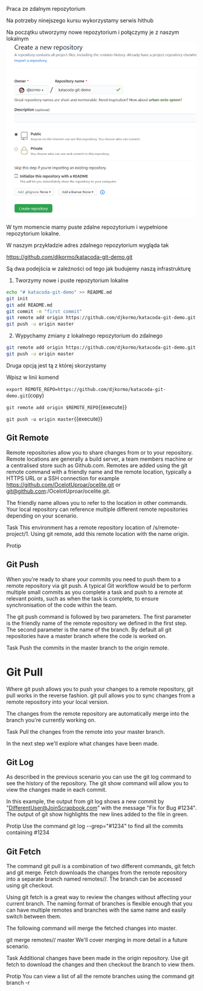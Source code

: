 Praca ze zdalnym repozytorium


Na potrzeby ninejszego kursu wykorzystamy serwis hithub

Na początku utworzymy nowe repozytorium i połączymy je  z naszym lokalnym
![](./assets/github-create-repo.png)


W tym momencie mamy puste zdalne repozytorium i wypełnione repozytorium lokalne.

W naszym przykładzie adres zdalnego repozytorium wygląda tak

https://github.com/djkormo/katacoda-git-demo.git


Są dwa podejścia w zależności od tego jak budujemy naszą infrastrukturę

1) Tworzymy nowe i puste repozytorium lokalne
```bash
echo "# katacoda-git-demo" >> README.md
git init
git add README.md
git commit -m "first commit"
git remote add origin https://github.com/djkormo/katacoda-git-demo.git
git push -u origin master
```                

2) Wypychamy zmiany z lokalnego repozytorium do zdalnego 
```bash
git remote add origin https://github.com/djkormo/katacoda-git-demo.git
git push -u origin master
```

Druga opcją jest tą z której skorzystamy

Wpisz w linii komend

`export REMOTE_REPO=https://github.com/djkormo/katacoda-git-demo.git`(copy)

`git remote add origin $REMOTE_REPO`{{execute}}

`git push -u origin master`{{execute}}

## Git Remote

Remote repositories allow you to share changes from or to your repository. Remote locations are generally a build server, a team members machine or a centralised store such as Github.com. Remotes are added using the git remote command with a friendly name and the remote location, typically a HTTPS URL or a SSH connection for example https://github.com/OcelotUproar/ocelite.git or git@github.com:/OcelotUproar/ocelite.git.

The friendly name allows you to refer to the location in other commands. Your local repository can reference multiple different remote repositories depending on your scenario.

Task
This environment has a remote repository location of /s/remote-project/1. Using git remote, add this remote location with the name origin.

Protip

## Git Push
When you're ready to share your commits you need to push them to a remote repository via git push. A typical Git workflow would be to perform multiple small commits as you complete a task and push to a remote at relevant points, such as when the task is complete, to ensure synchronisation of the code within the team.

The git push command is followed by two parameters. The first parameter is the friendly name of the remote repository we defined in the first step. The second parameter is the name of the branch. By default all git repositories have a master branch where the code is worked on.

Task
Push the commits in the master branch to the origin remote.




# Git Pull
Where git push allows you to push your changes to a remote repository, git pull works in the reverse fashion. git pull allows you to sync changes from a remote repository into your local version.

The changes from the remote repository are automatically merge into the branch you're currently working on.

Task
Pull the changes from the remote into your master branch.

In the next step we'll explore what changes have been made.



## Git Log
As described in the previous scenario you can use the git log command to see the history of the repository. The git show command will allow you to view the changes made in each commit.

In this example, the output from git log shows a new commit by "DifferentUser@JoinScrapbook.com" with the message "Fix for Bug #1234". The output of git show highlights the new lines added to the file in green.

Protip
Use the command git log --grep="#1234" to find all the commits containing #1234

## Git Fetch

The command git pull is a combination of two different commands, git fetch and git merge. Fetch downloads the changes from the remote repository into a separate branch named remotes/<remote-name>/<remote-branch-name>. The branch can be accessed using git checkout.

Using git fetch is a great way to review the changes without affecting your current branch. The naming format of branches is flexible enough that you can have multiple remotes and branches with the same name and easily switch between them.

The following command will merge the fetched changes into master.

git merge remotes/<remote-name>/<remote-branch-name> master
We'll cover merging in more detail in a future scenario.

Task
Additional changes have been made in the origin repository. Use git fetch to download the changes and then checkout the branch to view them.

Protip
You can view a list of all the remote branches using the command git branch -r
